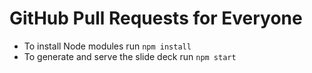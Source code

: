 # GitHub Pull Requests for Everyone

- To install Node modules run `npm install`
- To generate and serve the slide deck run `npm start`
